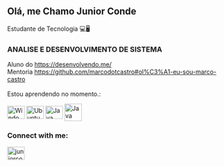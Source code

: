 ## Olá, me Chamo Junior Conde
Estudante de Tecnologia 💻🖥<br>
### ANALISE E DESENVOLVIMENTO DE SISTEMA

Aluno do https://desenvolvendo.me/<br>
Mentoria https://github.com/marcodotcastro#ol%C3%A1-eu-sou-marco-castro<br>
<br>Estou aprendendo no momento.:
<div style="display: inline_block">
<img align="center" alt="Windows" height="30" width="40" src="https://cdn.jsdelivr.net/gh/devicons/devicon/icons/windows8/windows8-original.svg" />
<img align="center" alt="Ubuntu" height="30" width="40" src="https://cdn.jsdelivr.net/gh/devicons/devicon/icons/ubuntu/ubuntu-plain-wordmark.svg" />
<img align="center" alt="Java" height="30" width="40" src="https://cdn.jsdelivr.net/gh/devicons/devicon/icons/git/git-original.svg" />
<img align="center" alt="Java" height="40" width="40" src="https://cdn.jsdelivr.net/gh/devicons/devicon/icons/java/java-original-wordmark.svg" />

 <h3 align="left">Connect with me:</h3>
     
 <a href="https://linkedin.com/in/juniorconde" target="_blank"><img align="center" src="https://cdn.jsdelivr.net/gh/devicons/devicon/icons/linkedin/linkedin-original.svg" alt="juniorconde" height="30" width="40" /></a>


<!--
**JUNIORCONDE/JUNIORCONDE** is a ✨ _special_ ✨ repository because its `README.md` (this file) appears on your GitHub profile.
Here are some ideas to get you started:
 🔭 I’m currently working on ...
- 🌱 I’m currently learning ...
- 👯 I’m looking to collaborate on ...
- 🤔 I’m looking for help with ...
- 💬 Ask me about ...
- 📫 How to reach me: ...
- 😄 Pronouns: ...
- ⚡ Fun fact: ...



-->
